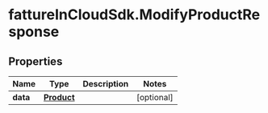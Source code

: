# fattureInCloudSdk.ModifyProductResponse

## Properties

Name | Type | Description | Notes
------------ | ------------- | ------------- | -------------
**data** | [**Product**](Product.md) |  | [optional] 


